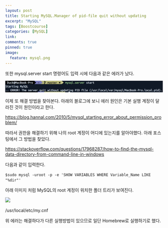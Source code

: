 ```yaml
---
layout: post
title: Starting MySQL.Manager of pid-file quit without updating
excerpt: "MySQL"
tags: [Boostcourse]
categories: [MySQL]
link:
comments: true
pinned: true
image:
  feature: mysql.png
---
```


또한 mysql.server start 명령어도 입력 시에 다음과 같은 에러가 났다. 

![](/img/mysqlinstall_3.png)

이제 또 해결 방법을 찾아본다. 아래의 블로그에 보니 에러 원인은 기본 실행 계정이 달라진 것이 원인이라고 한다.

https://blog.hannal.com/2010/5/mysql_starting_error_about_permission_problem/

따라서 권한을 해결하기 위해 나의 root 계정이 어디에 있는지를 알아야했다. 아래 포스팅에서 그 방법을 찾았다.

https://stackoverflow.com/questions/17968287/how-to-find-the-mysql-data-directory-from-command-line-in-windows

다음과 같이 입력한다. 

```$sudo mysql -uroot -p -e 'SHOW VARIABLES WHERE Variable_Name LIKE "%dir"' ```

아래 이미지 처럼 MySQL의 root 계정이 위치한 폴더 트리가 보여진다. 

![](/img/mysqlinstall_7.png)

/usr/local/etc/my.cnf

위 에러는 해결하다가 다른 실행방법이 있으므로 일단 Homebrew로 실행하기로 했다.